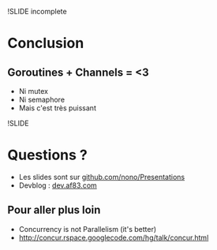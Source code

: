 !SLIDE incomplete
# Conclusion #
## Goroutines + Channels = <3 ##

* Ni mutex
* Ni semaphore
* Mais c'est très puissant

!SLIDE
# Questions ? #

* Les slides sont sur [github.com/nono/Presentations](http://github.com/nono/Presentations)
* Devblog : [dev.af83.com](http://dev.af83.com)

## Pour aller plus loin ##

* Concurrency is not Parallelism (it's better)
* http://concur.rspace.googlecode.com/hg/talk/concur.html
